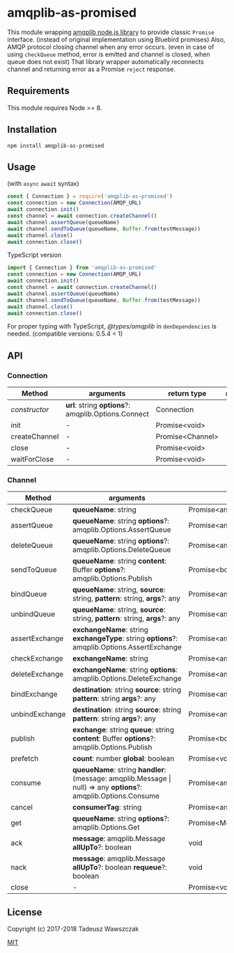 # amqplib-as-promised

This module wrapping [amqplib node.js library](http://www.squaremobius.net/amqp.node/channel_api.html)
to provide classic `Promise` interface. (instead of original implementation using Bluebird promises)
Also, AMQP protocol closing channel when any error occurs. (even in case of using `checkQueue` method,
error is emitted and channel is closed, when queue does not exist) That library wrapper automatically
reconnects channel and returning error as a Promise `reject` response.

## Requirements

This module requires Node >= 8.

## Installation

```shell
npm install amqplib-as-promised
```

## Usage

(with `async` `await` syntax)

```js
const { Connection } = require('amqplib-as-promised')
const connection = new Connection(AMQP_URL)
await connection.init()
const channel = await connection.createChannel()
await channel.assertQueue(queueName)
await channel.sendToQueue(queueName, Buffer.from(testMessage))
await channel.close()
await connection.close()
```

TypeScript version

```ts
import { Connection } from 'amqplib-as-promised'
const connection = new Connection(AMQP_URL)
await connection.init()
const channel = await connection.createChannel()
await channel.assertQueue(queueName)
await channel.sendToQueue(queueName, Buffer.from(testMessage))
await channel.close()
await connection.close()
```

For proper typing with TypeScript, *@types/amqplib* in `denDependencies` is needed. (compatible versions: 0.5.4 < 1)

## API

### Connection

| Method | arguments | return type | notes |
| --- | --- | --- | --- |
| *constructor* | **url**: string **options**?: amqplib.Options.Connect | Connection |  |
| init | - | Promise\<void> |  |
| createChannel | - | Promise\<Channel> |  |
| close | - | Promise\<void> |  |
| waitForClose | - | Promise\<void> |  |

### Channel

| Method | arguments | return type | notes |
| --- | --- | --- | --- |
| checkQueue | **queueName**: string | Promise\<amqplib.Replies.AssertQueue> |  |
| assertQueue | **queueName**: string **options**?: amqplib.Options.AssertQueue | Promise\<amqplib.Replies.AssertQueue> |  |
| deleteQueue | **queueName**: string **options**?: amqplib.Options.DeleteQueue | Promise\<amqplib.Replies.DeleteQueue> |  |
| sendToQueue | **queueName**: string **content**: Buffer **options**?: amqplib.Options.Publish | Promise\<boolean> |  |
| bindQueue | **queueName**: string, **source**: string, **pattern**: string, **args**?: any | Promise\<amqplib.Replies.Empty> |  |
| unbindQueue | **queueName**: string, **source**: string, **pattern**: string, **args**?: any | Promise\<amqplib.Replies.Empty> |  |
| assertExchange | **exchangeName**: string **exchangeType**: string **options**?: amqplib.Options.AssertExchange | Promise\<amqplib.Replies.AssertExchange> |  |
| checkExchange | **exchangeName**: string | Promise\<amqplib.Replies.Empty> |  |
| deleteExchange | **exchangeName**: string **options**: amqplib.Options.DeleteExchange | Promise\<amqplib.Replies.Empty> |  |
| bindExchange | **destination**: string **source**: string **pattern**: string **args**?: any | Promise\<amqplib.Replies.Empty> |  |
| unbindExchange | **destination**: string **source**: string **pattern**: string **args**?: any | Promise\<amqplib.Replies.Empty> |  |
| publish | **exchange**: string **queue**: string **content**: Buffer **options**?: amqplib.Options.Publish | Promise\<boolean> |  |
| prefetch | **count**: number **global**: boolean | Promise\<void> |  |
| consume | **queueName**: string **handler**: (message: amqplib.Message \| null) => any **options**?: amqplib.Options.Consume | Promise\<amqplib.Replies.Consume> |  |
| cancel | **consumerTag**: string | Promise\<amqplib.Replies.Empty> |  |
| get | **queueName**: string **options**?: amqplib.Options.Get | Promise\<Message \| false> |  |
| ack | **message**: amqplib.Message **allUpTo**?: boolean | void |  |
| nack | **message**: amqplib.Message **allUpTo**?: boolean **requeue**?: boolean | void |  |
| close | - | Promise\<void> |  |

## License

Copyright (c) 2017-2018 Tadeusz Wawszczak

[MIT](https://opensource.org/licenses/MIT)

